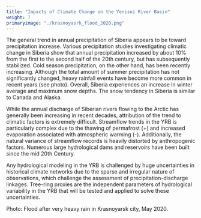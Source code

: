 ```yaml
---
title: "Impacts of Climate Change on the Yenisei River Basin"
weight: 7
primaryimage: "./krasnoyasrk_flood_2020.png"
---
```


The general trend in annual precipitation of Siberia appears to
be toward precipitation increase. Various precipitation studies 
investigating climatic change in Siberia show
that annual precipitation increased by about 10% from the first
to the second half of the 20th century, but has
subsequently stabilized. Cold season precipitation, on the other
hand, has been recently increasing. Although the total amount of
summer precipitation has not significantly changed,
heavy rainfall events have become more common in recent years
(see photo). Overall, Siberia experiences an increase in winter
average and maximum snow depths. The snow tendency in Siberia is
similar to Canada and Alaska.

While the annual discharge of Siberian rivers flowing to the
Arctic has generally been increasing in recent decades,
attribution of the trend to climatic factors is extremely
difficult. Streamflow trends in the YRB is particularly complex
due to the thawing of permafrost (+) and increased evaporation
associated with atmospheric warming (-). Additionally, the
natural variance of streamflow records is heavily distorted by
anthropogenic factors. Numerous large hydrological dams and
reservoirs have been built since the mid 20th Century.

Any hydrological modeling in the YRB is challenged by huge
uncertainties in historical climate networks due to the sparse
and irregular nature of observations, which challenge the
assessment of precipitation-discharge linkages. Tree-ring proxies
are the independent parameters of hydrological variability in the
YRB that will be tested and applied to solve these
uncertainties.

Photo: Flood after very heavy rain in Krasnoyarsk city, May
2020.
